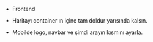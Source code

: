 - Frontend

- Haritayı container ın içine tam doldur yarısında kalsın.

- Mobilde logo, navbar ve şimdi arayın kısmını ayarla.